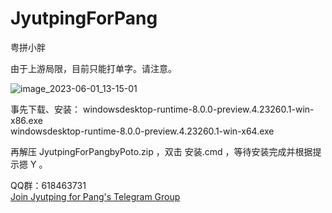 # JyutpingForPang
粤拼小胖

由于上游局限，目前只能打单字。请注意。

![image_2023-06-01_13-15-01](https://github.com/isPoto/JyutpingForPang/assets/59009389/0b6f1a88-c035-4615-bc67-6c0f17b33d29)


事先下载、安装：
windowsdesktop-runtime-8.0.0-preview.4.23260.1-win-x86.exe  
windowsdesktop-runtime-8.0.0-preview.4.23260.1-win-x64.exe   
  
再解压 JyutpingForPangbyPoto.zip ，双击 安装.cmd ，等待安装完成并根据提示摁 Y 。  

QQ群：618463731  
[Join Jyutping for Pang's Telegram Group](https://t.me/PotoGroup)  
